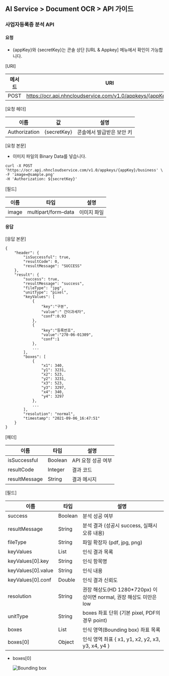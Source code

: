 ## AI Service > Document OCR > API 가이드

### 사업자등록증 분석 API

#### 요청

- {appKey}와 {secretKey}는 콘솔 상단 [URL & Appkey] 메뉴에서 확인이 가능합니다.

[URI]

| 메서드 | URI |
|---|---|
| POST | https://ocr.api.nhncloudservice.com/v1.0/appkeys/{appKey}/business |

[요청 헤더]

| 이름 | 값 | 설명 |
|---|---|---|
| Authorization | {secretKey} | 콘솔에서 발급받은 보안 키 |

[요청 본문]

- 이미지 파일의 Binary Data를 넣습니다.

```
curl -X POST 'https://ocr.api.nhncloudservice.com/v1.0/appkeys/{appKey}/business' \
-F 'image=@sample.png' 
-H 'Authorization: ${secretKey}'
```

[필드]

| 이름 | 타입 | 설명 |
|---|---|---|
| image | multipart/form–data | 이미지 파일 |

#### 응답

[응답 본문]

```
{
    "header": {
        "isSuccessful": true,
        "resultCode": 0,
        "resultMessage": "SUCCESS"
    },
    "result": {
        "success": true,
        "resultMessage": "success",
        "fileType": "jpg",
        "unitType": "pixel",
        "keyValues": [
            {
                "key":"구분",
                "value":" 간이과세자",
                "conf":0.93
            },
            {
                "key":"등록번호",
                "value":"270-06-01309",
                "conf":1
            },
            ...
        ],
        "boxes": [
            {
                "x1": 340,
                "y1": 3231,
                "x2": 523,
                "y2": 3231,
                "x3": 523,
                "y3": 3297,
                "x4": 340,
                "y4": 3297
            },
            ...
        ],
        "resolution": "normal",
        "timestamp": "2021-09-06_16:47:51"
    }
}
```

[헤더]

| 이름 | 타입 | 설명 |
|---|---|---|
| isSuccessful | Boolean | API 요청 성공 여부 |
| resultCode | Integer | 결과 코드 |
| resultMessage | String | 결과 메시지 |

[필드]

| 이름 | 타입 | 설명 |
|---|---|---|
| success | Boolean | 분석 성공 여부 |
| resultMessage | String | 분석 결과 (성공시 success, 실패시 오류 내용) |
| fileType | String | 파일 확장자 (pdf, jpg, png) |
| keyValues | List | 인식 결과 목록 |
| keyValues[0].key | String | 인식 항목명 |
| keyValues[0].value | String | 인식 내용 |
| keyValues[0].conf | Double | 인식 결과 신뢰도 |
| resolution | String | 권장 해상도(HD 1280*720px) 이상이면 normal, 권장 해상도 미만은 low |
| unitType | String | boxes 좌표 단위 (기본 pixel, PDF의 경우 point) |
| boxes | List | 인식 영역(Bounding box) 좌표 목록 |
| boxes[0] | Object  | 인식 영역 좌표 { x1, y1, x2, y2, x3, y3, x4, y4 } |

* boxes[0]
 
    ![Bounding box](http://static.toastoven.net/prod_document_ocr/bbox.png)

